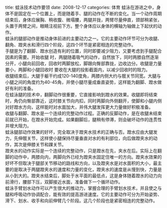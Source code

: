 title: 蛙泳技术动作要领
date: 2008-12-17
categories: 体育
蛙泳在游进之中，身体不是固定在一个位置上，而是随着手、腿的动作在不断的变化。当一个动作周期结束后，身体应展胸、稍收腹、微塌腰，两腿并拢，两臂尽量伸直，颈部稍紧张，头置于两臂之间，眼睛注视前下方。整个身体应以身体的横轴为轴做上下起伏的动作。  
蛙泳的腿部动作是推动身体前进的主要动力之一。它的主要动作环节可分为收腿、翻角、蹬夹水和滑行四个阶段，这四个环节是紧密相连的完整动作。  
手腿是为了翻脚、蹬水创造有利的位置，同时即要减少阻力，又要考虑到手腿配合因素的需要。开始收腿 时，两腿随着吸气的动作，自然放下，同时两膝自然逐渐分开，小腿向前回收，回收时两脚放松，脚跟向臀部靠拢，边收边分。收腿是力量要小，两脚和小腿回收时 要收在大腿的投影截面内，以减少回收时的阻力。  
收腿结束后，大腿于躯干约成120-140度角，两膝内侧大约与髋关节同宽。大腿与小腿之间的角度约为40-45角，并使小腿尽量成垂直姿势，这样能为翻脚、蹬水做好有利的准备。  
在蛙泳腿的技术中，翻脚动作很重要，它直接影响到蹬水的效果。收腿即将结束时，角仍向臀部靠近，这时膝关节向内扣，同时两脚向外侧翻开，使脚和小腿内侧对好蹬水方向，这样能时对水面加大，并伟大腿发挥更大力量做好积极准备。  
收腿与翻脚、蹬水是一个连续的完整动作过程。正确的反脚动作，是在收腿未结束前就已开始，在蹬水开始完成。如果翻脚后，腿稍有停滞，则会破坏动作的连贯性并增大阻力。  
蛙泳腿部动作效果的好坏，完全取决于蹬夹水技术的正确与否。蹬水应由大腿发力，先伸髋关节，这样使小腿保持尽量垂直对水的有利部位，向后做蹬夹水的动作，其次是伸膝关节和踝关节。  
蹬夹水的动作实际是一个连续的完整动作，只是蹬水在先，夹水在后。实际上在翻脚的动作中，两膝向内，两脚向外已经为蹬夹水固定住唯一的方向。蹬夹水效果的好坏不但取决于腿部关节移动的路线和方向，以及蹬夹水是对水面积的大小，最主要的是取决于两腿蹬夹水的速度和力量的变化，蹬夹水的速度是从慢到快，力量是从小到大的。蹬夹水结束后，脚处于水平面的最低点，这是身体随着蹬水的动力向前滑行，腰部下压，双脚接近水面，准备做下一个循环动作。  
蛙泳手臂划水动作可以产生很大的推动力，掌握合理的手臂划水技术，并且使之与腿和呼吸动作协调配合，能有效的提高游进速度。它的主要动作可分为开始姿势、滑下、划水、收手和向前伸臂几个阶段。这几个阶段也是紧密相连的完整动作。
